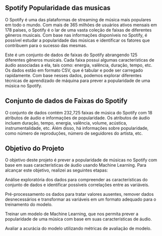 ## Spotify Popularidade das musicas
O Spotify é uma das plataformas de streaming de música mais populares em todo o mundo. Com mais de 365 milhões de usuários ativos mensais em 178 países, o Spotify é o lar de uma vasta coleção de faixas de diferentes gêneros musicais. Com base nas informações disponíveis no Spotify, é possível estudar a popularidade das músicas e identificar os fatores que contribuem para o sucesso das mesmas.

Este é um conjunto de dados de faixas do Spotify abrangendo 125 diferentes gêneros musicais. Cada faixa possui algumas características de áudio associadas a ela, tais como: energia, valência, duração, tempo, etc. Os dados estão em formato CSV, que é tabular e pode ser carregado rapidamente. Com base nesses dados, podemos explorar diferentes técnicas de aprendizado de máquina para prever a popularidade de uma música no Spotify.

## Conjunto de dados de Faixas do Spotify
O conjunto de dados contém 232,725 faixas de música do Spotify com 18 atributos de áudio e informações de popularidade. Os atributos de áudio incluem duração, tempo, energia, valência, volume, acústica, instrumentalidade, etc. Além disso, há informações sobre popularidade, como número de reproduções, número de seguidores do artista, etc.

## Objetivo do Projeto
O objetivo deste projeto é prever a popularidade de músicas no Spotify com base em suas características de áudio usando Machine Learning. Para alcançar este objetivo, realizei as seguintes etapas:

Análise exploratória dos dados para compreender as características do conjunto de dados e identificar possíveis correlações entre as variáveis.

Pré-processamento os dados para tratar valores ausentes, remover dados desnecessários e transformar as variáveis em um formato adequado para o treinamento do modelo.

Treinar um modelo de Machine Learning, que nos permita prever a popularidade de uma música com base em suas características de áudio.

Avaliar a acurácia do modelo utilizando métricas de avaliação de modelo.
